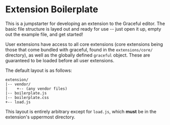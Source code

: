 # Extension Boilerplate

This is a jumpstarter for developing an extension to the Graceful editor. The basic file structure is layed out and ready for use -- just open it up, empty out the example file, and get started!

User extensions have access to all core extensions (core extensions being those that come bundled with graceful, found in the `extensions/core/` directory), as well as the globally defined `graceful` object. These are guaranteed to be loaded before all user extensions.

The default layout is as follows:

```
extension/
|-- vendor/
|    +-- (any vendor files)
|-- boilerplate.js
|-- boilerplate.css
+-- load.js
```

This layout is entirely arbitrary except for `load.js`, which **must** be in the extension's uppermost directory.
